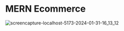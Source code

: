 # MERN Ecommerce

![screencapture-localhost-5173-2024-01-31-16_13_12](https://github.com/thezeeshann/ecommerce-mern/assets/88139550/599274f2-1aec-48ae-bdf9-a0161750b5ac)
